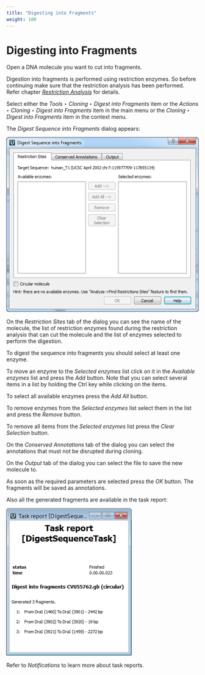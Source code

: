 ```yaml
---
title: "Digesting into Fragments"
weight: 100
---
```



# Digesting into Fragments

Open a DNA molecule you want to cut into fragments.

Digestion into fragments is performed using restriction enzymes. So before continuing make sure that the restriction analysis has been performed. Refer chapter [_Restriction Analysis_](restriction-analysis.md) for details.

Select either the _Tools ‣ Cloning ‣ Digest into Fragments_ item or the _Actions ‣ Cloning ‣ Digest into Fragments_ item in the main menu or the _Cloning ‣ Digest into Fragments_ item in the context menu.

The _Digest Sequence into Fragments_ dialog appears:


![](/images/65930758/65930759.png)

On the _Restriction Sites_ tab of the dialog you can see the name of the molecule, the list of restriction enzymes found during the restriction analysis that can cut the molecule and the list of enzymes selected to perform the digestion.

To digest the sequence into fragments you should select at least one enzyme.

To move an enzyme to the _Selected enzymes_ list click on it in the _Available enzymes_ list and press the _Add_ button. Note that you can select several items in a list by holding the Ctrl key while clicking on the items.

To select all available enzymes press the _Add All_ button.

To remove enzymes from the _Selected enzymes_ list select them in the list and press the _Remove_ button.

To remove all items from the _Selected enzymes_ list press the _Clear Selection_ button.

On the _Conserved Annotations_ tab of the dialog you can select the annotations that must not be disrupted during cloning.

On the _Output_ tab of the dialog you can select the file to save the new molecule to.

As soon as the required parameters are selected press the _OK_ button. The fragments will be saved as annotations.

Also all the generated fragments are available in the task report:


![](/images/65930758/65930760.png)

Refer to _Notifications_ to learn more about task reports.
